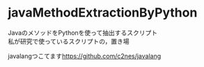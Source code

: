 # javaMethodExtractionByPython

JavaのメソッドをPythonを使って抽出するスクリプト  
私が研究で使っているスクリプトの，置き場

javalangつこてます<https://github.com/c2nes/javalang>
